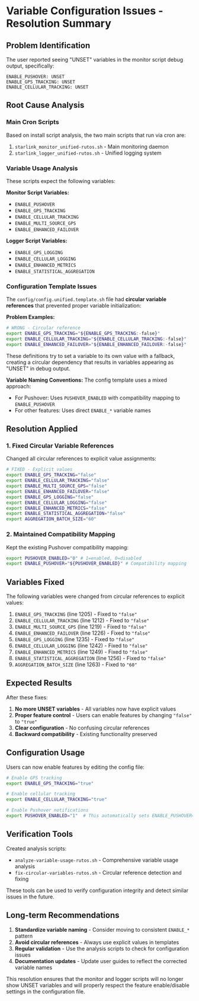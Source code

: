 # Variable Configuration Issues - Resolution Summary

## Problem Identification

The user reported seeing "UNSET" variables in the monitor script debug output, specifically:
```
ENABLE_PUSHOVER: UNSET
ENABLE_GPS_TRACKING: UNSET
ENABLE_CELLULAR_TRACKING: UNSET
```

## Root Cause Analysis

### Main Cron Scripts
Based on install script analysis, the two main scripts that run via cron are:
1. `starlink_monitor_unified-rutos.sh` - Main monitoring daemon
2. `starlink_logger_unified-rutos.sh` - Unified logging system

### Variable Usage Analysis
These scripts expect the following variables:

**Monitor Script Variables:**
- `ENABLE_PUSHOVER`
- `ENABLE_GPS_TRACKING`
- `ENABLE_CELLULAR_TRACKING`
- `ENABLE_MULTI_SOURCE_GPS`
- `ENABLE_ENHANCED_FAILOVER`

**Logger Script Variables:**
- `ENABLE_GPS_LOGGING`
- `ENABLE_CELLULAR_LOGGING`
- `ENABLE_ENHANCED_METRICS`
- `ENABLE_STATISTICAL_AGGREGATION`

### Configuration Template Issues

The `config/config.unified.template.sh` file had **circular variable references** that prevented proper variable initialization:

**Problem Examples:**
```bash
# WRONG - Circular reference
export ENABLE_GPS_TRACKING="${ENABLE_GPS_TRACKING:-false}"
export ENABLE_CELLULAR_TRACKING="${ENABLE_CELLULAR_TRACKING:-false}"
export ENABLE_ENHANCED_FAILOVER="${ENABLE_ENHANCED_FAILOVER:-false}"
```

These definitions try to set a variable to its own value with a fallback, creating a circular dependency that results in variables appearing as "UNSET" in debug output.

**Variable Naming Conventions:**
The config template uses a mixed approach:
- For Pushover: Uses `PUSHOVER_ENABLED` with compatibility mapping to `ENABLE_PUSHOVER`
- For other features: Uses direct `ENABLE_*` variable names

## Resolution Applied

### 1. Fixed Circular Variable References
Changed all circular references to explicit value assignments:

```bash
# FIXED - Explicit values
export ENABLE_GPS_TRACKING="false"
export ENABLE_CELLULAR_TRACKING="false"
export ENABLE_MULTI_SOURCE_GPS="false"
export ENABLE_ENHANCED_FAILOVER="false"
export ENABLE_GPS_LOGGING="false"
export ENABLE_CELLULAR_LOGGING="false"
export ENABLE_ENHANCED_METRICS="false"
export ENABLE_STATISTICAL_AGGREGATION="false"
export AGGREGATION_BATCH_SIZE="60"
```

### 2. Maintained Compatibility Mapping
Kept the existing Pushover compatibility mapping:
```bash
export PUSHOVER_ENABLED="0" # 1=enabled, 0=disabled
export ENABLE_PUSHOVER="${PUSHOVER_ENABLED}" # Compatibility mapping
```

## Variables Fixed

The following variables were changed from circular references to explicit values:

1. `ENABLE_GPS_TRACKING` (line 1205) - Fixed to `"false"`
2. `ENABLE_CELLULAR_TRACKING` (line 1212) - Fixed to `"false"`
3. `ENABLE_MULTI_SOURCE_GPS` (line 1219) - Fixed to `"false"`
4. `ENABLE_ENHANCED_FAILOVER` (line 1226) - Fixed to `"false"`
5. `ENABLE_GPS_LOGGING` (line 1235) - Fixed to `"false"`
6. `ENABLE_CELLULAR_LOGGING` (line 1242) - Fixed to `"false"`
7. `ENABLE_ENHANCED_METRICS` (line 1249) - Fixed to `"false"`
8. `ENABLE_STATISTICAL_AGGREGATION` (line 1256) - Fixed to `"false"`
9. `AGGREGATION_BATCH_SIZE` (line 1263) - Fixed to `"60"`

## Expected Results

After these fixes:
1. **No more UNSET variables** - All variables now have explicit values
2. **Proper feature control** - Users can enable features by changing `"false"` to `"true"`
3. **Clear configuration** - No confusing circular references
4. **Backward compatibility** - Existing functionality preserved

## Configuration Usage

Users can now enable features by editing the config file:

```bash
# Enable GPS tracking
export ENABLE_GPS_TRACKING="true"

# Enable cellular tracking  
export ENABLE_CELLULAR_TRACKING="true"

# Enable Pushover notifications
export PUSHOVER_ENABLED="1"  # This automatically sets ENABLE_PUSHOVER="1"
```

## Verification Tools

Created analysis scripts:
- `analyze-variable-usage-rutos.sh` - Comprehensive variable usage analysis
- `fix-circular-variables-rutos.sh` - Circular reference detection and fixing

These tools can be used to verify configuration integrity and detect similar issues in the future.

## Long-term Recommendations

1. **Standardize variable naming** - Consider moving to consistent `ENABLE_*` pattern
2. **Avoid circular references** - Always use explicit values in templates
3. **Regular validation** - Use the analysis scripts to check for configuration issues
4. **Documentation updates** - Update user guides to reflect the corrected variable names

This resolution ensures that the monitor and logger scripts will no longer show UNSET variables and will properly respect the feature enable/disable settings in the configuration file.
